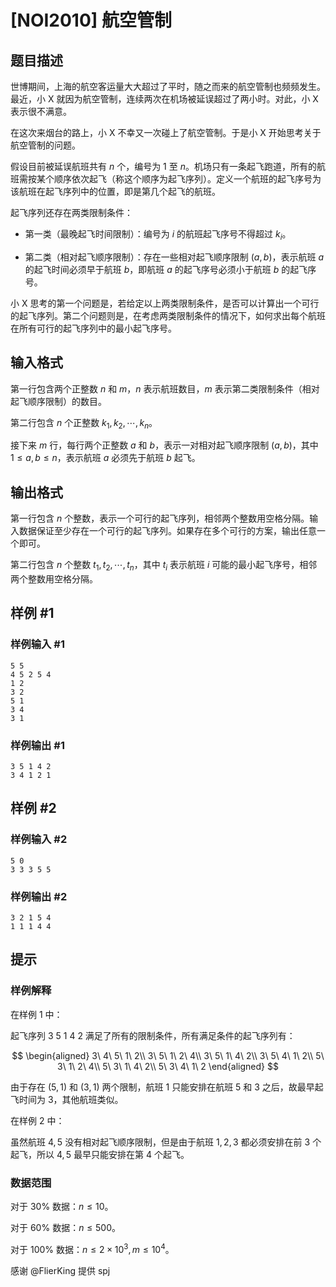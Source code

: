 # [NOI2010] 航空管制

## 题目描述

世博期间，上海的航空客运量大大超过了平时，随之而来的航空管制也频频发生。最近，小 X 就因为航空管制，连续两次在机场被延误超过了两小时。对此，小 X 表示很不满意。

在这次来烟台的路上，小 X 不幸又一次碰上了航空管制。于是小 X 开始思考关于航空管制的问题。

假设目前被延误航班共有 $n$ 个，编号为 $1$ 至 $n$。机场只有一条起飞跑道，所有的航班需按某个顺序依次起飞（称这个顺序为起飞序列）。定义一个航班的起飞序号为该航班在起飞序列中的位置，即是第几个起飞的航班。

起飞序列还存在两类限制条件：

- 第一类（最晚起飞时间限制）：编号为 $i$ 的航班起飞序号不得超过 $k_i$。

- 第二类（相对起飞顺序限制）：存在一些相对起飞顺序限制 $(a,b)$，表示航班 $a$ 的起飞时间必须早于航班 $b$，即航班 $a$ 的起飞序号必须小于航班 $b$ 的起飞序号。

小 X 思考的第一个问题是，若给定以上两类限制条件，是否可以计算出一个可行的起飞序列。第二个问题则是，在考虑两类限制条件的情况下，如何求出每个航班在所有可行的起飞序列中的最小起飞序号。


## 输入格式

第一行包含两个正整数 $n$ 和 $m$，$n$ 表示航班数目，$m$ 表示第二类限制条件（相对起飞顺序限制）的数目。

第二行包含 $n$ 个正整数 $k_1,k_2,\cdots,k_n$。

接下来 $m$ 行，每行两个正整数 $a$ 和 $b$，表示一对相对起飞顺序限制 $(a,b)$，其中 $1\leq a,b\leq n$，表示航班 $a$ 必须先于航班 $b$ 起飞。

## 输出格式

第一行包含 $n$ 个整数，表示一个可行的起飞序列，相邻两个整数用空格分隔。输入数据保证至少存在一个可行的起飞序列。如果存在多个可行的方案，输出任意一个即可。

第二行包含 $n$ 个整数 $t_1,t_2,\cdots,t_n$，其中 $t_i$ 表示航班 $i$ 可能的最小起飞序号，相邻两个整数用空格分隔。

## 样例 #1

### 样例输入 #1
```
5 5
4 5 2 5 4
1 2
3 2
5 1
3 4
3 1
```

### 样例输出 #1

```
3 5 1 4 2
3 4 1 2 1
```

## 样例 #2

### 样例输入 #2
```
5 0
3 3 3 5 5
```

### 样例输出 #2

```
3 2 1 5 4
1 1 1 4 4
```

## 提示

### 样例解释

在样例 $1$ 中：

起飞序列 $3\ 5\ 1\ 4\ 2$ 满足了所有的限制条件，所有满足条件的起飞序列有：

$$
\begin{aligned}
3\ 4\ 5\ 1\ 2\\
3\ 5\ 1\ 2\ 4\\
3\ 5\ 1\ 4\ 2\\
3\ 5\ 4\ 1\ 2\\
5\ 3\ 1\ 2\ 4\\
5\ 3\ 1\ 4\ 2\\
5\ 3\ 4\ 1\ 2
\end{aligned}
$$

由于存在 $(5,1)$ 和 $(3,1)$ 两个限制，航班 $1$ 只能安排在航班 $5$ 和 $3$ 之后，故最早起飞时间为 $3$，其他航班类似。

在样例 $2$ 中：

虽然航班 $4,5$ 没有相对起飞顺序限制，但是由于航班 $1,2,3$ 都必须安排在前 $3$ 个起飞，所以 $4,5$ 最早只能安排在第 $4$ 个起飞。

### 数据范围

对于 $30\%$ 数据：$n\leq 10$。

对于 $60\%$ 数据：$n\leq 500$。

对于 $100\%$ 数据：$n\leq 2\times 10^3,m\leq 10^4$。

感谢 @FlierKing 提供 spj

